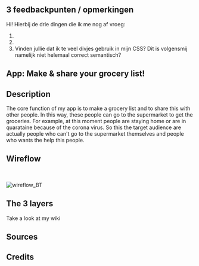 ## 3 feedbackpunten / opmerkingen
Hi! Hierbij de drie dingen die ik me nog af vroeg:

1.
2.
3. Vinden jullie dat ik te veel divjes gebruik in mijn CSS? Dit is volgensmij namelijk niet helemaal correct semantisch?

## App: Make & share your grocery list!




## Description
The core function of my app is to make a grocery list and to share this with other people. In this way, these people can go to the supermarket to get the groceries. For example, at this moment people are staying home or are in quarataine because of the corona virus. So this the target audience are actually people who can't go to the supermarket themselves and people who wants the help this people.

## Wireflow
<br>

![wireflow_BT](https://user-images.githubusercontent.com/45489420/77082392-4942a180-69fc-11ea-835d-c7f4b7a11119.png)

## The 3 layers
Take a look at my wiki 

## Sources

## Credits
